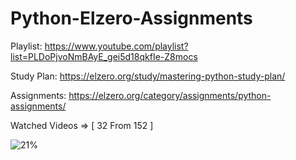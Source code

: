 # Python-Elzero-Assignments


Playlist: https://www.youtube.com/playlist?list=PLDoPjvoNmBAyE_gei5d18qkfIe-Z8mocs

Study Plan: https://elzero.org/study/mastering-python-study-plan/

Assignments: https://elzero.org/category/assignments/python-assignments/

Watched Videos => [ 32 From 152 ]

![21%](https://progress-bar.dev/16/?title=progress)
